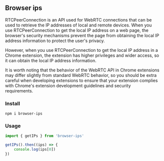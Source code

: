 ## Browser ips

RTCPeerConnection is an API used for WebRTC connections that can be used to retrieve the IP addresses of local and remote devices. When you use RTCPeerConnection to get the local IP address on a web page, the browser's security mechanisms prevent the page from obtaining the local IP address information to protect the user's privacy.

However, when you use RTCPeerConnection to get the local IP address in a Chrome extension, the extension has higher privileges and wider access, so it can obtain the local IP address information.

It is worth noting that the behavior of the WebRTC API in Chrome extensions may differ slightly from standard WebRTC behavior, so you should be extra careful when developing extensions to ensure that your extension complies with Chrome's extension development guidelines and security requirements.

### Install
`npm i browser-ips`

### Usage
```javascript
import { getIPs } from 'browser-ips'

getIPs().then((ips) => {
    console.log(ips[0])
})
```

